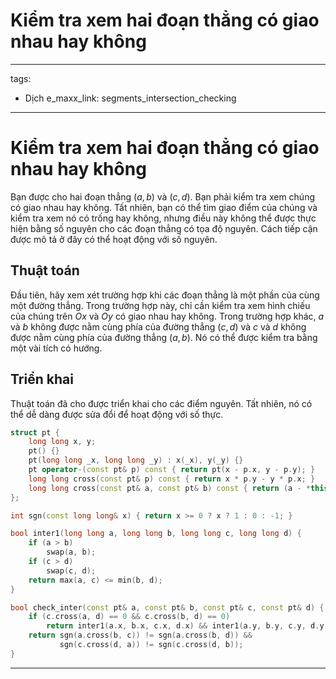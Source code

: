 # Kiểm tra xem hai đoạn thẳng có giao nhau hay không

---
tags:
  - Dịch
e_maxx_link: segments_intersection_checking
---

# Kiểm tra xem hai đoạn thẳng có giao nhau hay không

Bạn được cho hai đoạn thẳng $(a, b)$ và $(c, d)$.
Bạn phải kiểm tra xem chúng có giao nhau hay không.
Tất nhiên, bạn có thể tìm giao điểm của chúng và kiểm tra xem nó có trống hay không, nhưng điều này không thể được thực hiện bằng số nguyên cho các đoạn thẳng có tọa độ nguyên.
Cách tiếp cận được mô tả ở đây có thể hoạt động với số nguyên.

## Thuật toán

Đầu tiên, hãy xem xét trường hợp khi các đoạn thẳng là một phần của cùng một đường thẳng.
Trong trường hợp này, chỉ cần kiểm tra xem hình chiếu của chúng trên $Ox$ và $Oy$ có giao nhau hay không.
Trong trường hợp khác, $a$ và $b$ không được nằm cùng phía của đường thẳng $(c, d)$ và $c$ và $d$ không được nằm cùng phía của đường thẳng $(a, b)$.
Nó có thể được kiểm tra bằng một vài tích có hướng.

## Triển khai

Thuật toán đã cho được triển khai cho các điểm nguyên. Tất nhiên, nó có thể dễ dàng được sửa đổi để hoạt động với số thực.

```{.cpp file=check-segments-inter}
struct pt {
    long long x, y;
    pt() {}
    pt(long long _x, long long _y) : x(_x), y(_y) {}
    pt operator-(const pt& p) const { return pt(x - p.x, y - p.y); }
    long long cross(const pt& p) const { return x * p.y - y * p.x; }
    long long cross(const pt& a, const pt& b) const { return (a - *this).cross(b - *this); }
};

int sgn(const long long& x) { return x >= 0 ? x ? 1 : 0 : -1; }

bool inter1(long long a, long long b, long long c, long long d) {
    if (a > b)
        swap(a, b);
    if (c > d)
        swap(c, d);
    return max(a, c) <= min(b, d);
}

bool check_inter(const pt& a, const pt& b, const pt& c, const pt& d) {
    if (c.cross(a, d) == 0 && c.cross(b, d) == 0)
        return inter1(a.x, b.x, c.x, d.x) && inter1(a.y, b.y, c.y, d.y);
    return sgn(a.cross(b, c)) != sgn(a.cross(b, d)) &&
           sgn(c.cross(d, a)) != sgn(c.cross(d, b));
}
```

---


